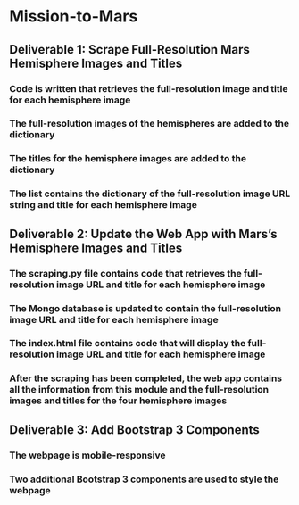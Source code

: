 # Mission-to-Mars

## Deliverable 1: Scrape Full-Resolution Mars Hemisphere Images and Titles
### Code is written that retrieves the full-resolution image and title for each hemisphere image
### The full-resolution images of the hemispheres are added to the dictionary
### The titles for the hemisphere images are added to the dictionary
### The list contains the dictionary of the full-resolution image URL string and title for each hemisphere image

## Deliverable 2: Update the Web App with Mars’s Hemisphere Images and Titles
### The scraping.py file contains code that retrieves the full-resolution image URL and title for each hemisphere image
### The Mongo database is updated to contain the full-resolution image URL and title for each hemisphere image
### The index.html file contains code that will display the full-resolution image URL and title for each hemisphere image
### After the scraping has been completed, the web app contains all the information from this module and the full-resolution images and titles for the four hemisphere images

## Deliverable 3: Add Bootstrap 3 Components
### The webpage is mobile-responsive
### Two additional Bootstrap 3 components are used to style the webpage
